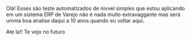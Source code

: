 Olá! Esses são teste automatizados de nivvel simples que estou aplicando em um sistema ERP de Varejo
não é nada muito extravaggante mas será umma boa analise daqui a 10 anos quando eu voltar aqui.

Ate la!! Te vejo no futuro 
